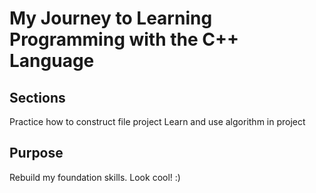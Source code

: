 # My Journey to Learning Programming with the C++ Language
## Sections
Practice how to construct file project
Learn and use algorithm in project
## Purpose
Rebuild my foundation skills.
Look cool! :)
